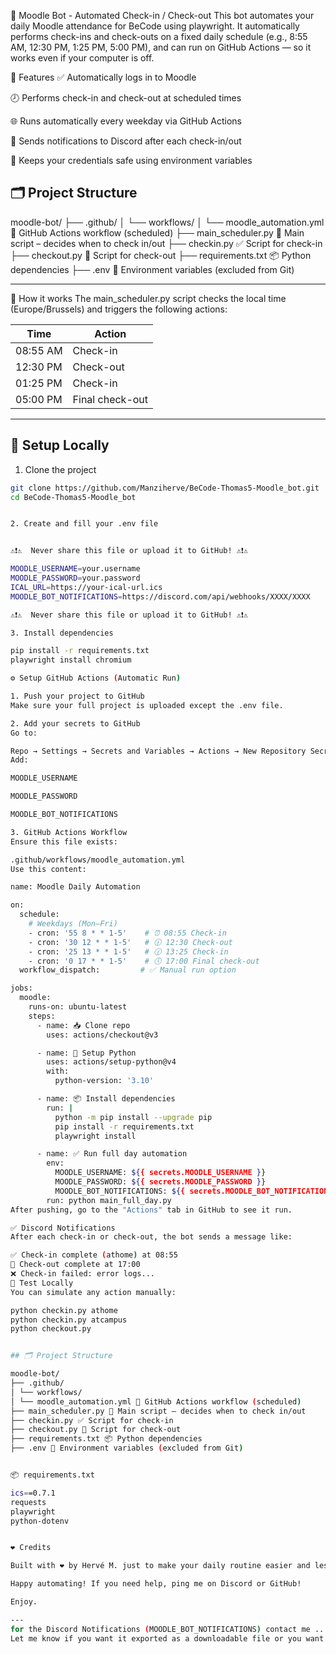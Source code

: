 🤖 Moodle Bot - Automated Check-in / Check-out
This bot automates your daily Moodle attendance for BeCode using playwright.
It automatically performs check-ins and check-outs on a fixed daily schedule (e.g., 8:55 AM, 12:30 PM, 1:25 PM, 5:00 PM), and can run on GitHub Actions — so it works even if your computer is off.

📌 Features
✅ Automatically logs in to Moodle

🕗 Performs check-in and check-out at scheduled times

🌐 Runs automatically every weekday via GitHub Actions

💬 Sends notifications to Discord after each check-in/out

🔐 Keeps your credentials safe using environment variables



## 🗂️ Project Structure

moodle-bot/
├── .github/
│ └── workflows/
│ └── moodle_automation.yml 🧠 GitHub Actions workflow (scheduled)
├── main_scheduler.py 🚀 Main script – decides when to check in/out
├── checkin.py ✅ Script for check-in
├── checkout.py 🔴 Script for check-out
├── requirements.txt 📦 Python dependencies
├── .env 🔐 Environment variables (excluded from Git)


---

🧠 How it works
The main_scheduler.py script checks the local time (Europe/Brussels) and triggers the following actions:


| Time       | Action         |
|------------|----------------|
| 08:55 AM   | Check-in       |
| 12:30 PM   | Check-out      |
| 01:25 PM   | Check-in       |
| 05:00 PM   | Final check-out|

---

## 🚀 Setup Locally

1. Clone the project

```bash
git clone https://github.com/Manziherve/BeCode-Thomas5-Moodle_bot.git
cd BeCode-Thomas5-Moodle_bot


2. Create and fill your .env file


⚠️❗⚠️  Never share this file or upload it to GitHub! ⚠️❗⚠️

MOODLE_USERNAME=your.username
MOODLE_PASSWORD=your.password
ICAL_URL=https://your-ical-url.ics
MOODLE_BOT_NOTIFICATIONS=https://discord.com/api/webhooks/XXXX/XXXX

⚠️❗⚠️  Never share this file or upload it to GitHub! ⚠️❗⚠️

3. Install dependencies

pip install -r requirements.txt
playwright install chromium

⚙️ Setup GitHub Actions (Automatic Run)

1. Push your project to GitHub
Make sure your full project is uploaded except the .env file.

2. Add your secrets to GitHub
Go to:

Repo → Settings → Secrets and Variables → Actions → New Repository Secret
Add:

MOODLE_USERNAME

MOODLE_PASSWORD

MOODLE_BOT_NOTIFICATIONS

3. GitHub Actions Workflow
Ensure this file exists:

.github/workflows/moodle_automation.yml
Use this content:

name: Moodle Daily Automation

on:
  schedule:
    # Weekdays (Mon–Fri)
    - cron: '55 8 * * 1-5'    # ⏰ 08:55 Check-in
    - cron: '30 12 * * 1-5'   # 🕧 12:30 Check-out
    - cron: '25 13 * * 1-5'   # 🕜 13:25 Check-in
    - cron: '0 17 * * 1-5'    # 🕔 17:00 Final check-out
  workflow_dispatch:         # ✅ Manual run option

jobs:
  moodle:
    runs-on: ubuntu-latest
    steps:
      - name: 📥 Clone repo
        uses: actions/checkout@v3

      - name: 🐍 Setup Python
        uses: actions/setup-python@v4
        with:
          python-version: '3.10'

      - name: 📦 Install dependencies
        run: |
          python -m pip install --upgrade pip
          pip install -r requirements.txt
          playwright install

      - name: ✅ Run full day automation
        env:
          MOODLE_USERNAME: ${{ secrets.MOODLE_USERNAME }}
          MOODLE_PASSWORD: ${{ secrets.MOODLE_PASSWORD }}
          MOODLE_BOT_NOTIFICATIONS: ${{ secrets.MOODLE_BOT_NOTIFICATIONS }}
        run: python main_full_day.py
After pushing, go to the "Actions" tab in GitHub to see it run.

✅ Discord Notifications
After each check-in or check-out, the bot sends a message like:

✅ Check-in complete (athome) at 08:55
🏁 Check-out complete at 17:00
❌ Check-in failed: error logs...
🧪 Test Locally
You can simulate any action manually:

python checkin.py athome
python checkin.py atcampus
python checkout.py


## 🗂️ Project Structure

moodle-bot/
├── .github/
│ └── workflows/
│ └── moodle_automation.yml 🧠 GitHub Actions workflow (scheduled)
├── main_scheduler.py 🚀 Main script – decides when to check in/out
├── checkin.py ✅ Script for check-in
├── checkout.py 🔴 Script for check-out
├── requirements.txt 📦 Python dependencies
├── .env 🔐 Environment variables (excluded from Git)


📦 requirements.txt

ics==0.7.1
requests
playwright
python-dotenv


❤️ Credits

Built with ❤️ by Hervé M. just to make your daily routine easier and less stressful ❤️

Happy automating! If you need help, ping me on Discord or GitHub!

Enjoy.

---
for the Discord Notifications (MOODLE_BOT_NOTIFICATIONS) contact me ...
Let me know if you want it exported as a downloadable file or you want to tweak tone/style.
